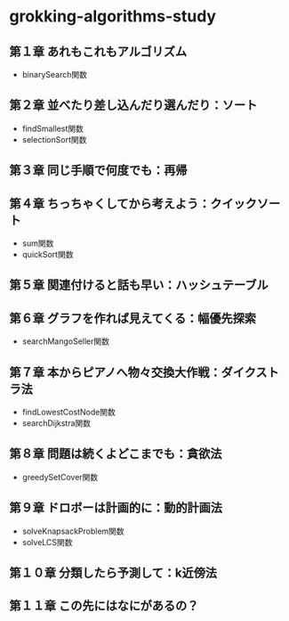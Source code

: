 # grokking-algorithms-study

## 第１章 あれもこれもアルゴリズム
- binarySearch関数

## 第２章 並べたり差し込んだり選んだり：ソート
- findSmallest関数
- selectionSort関数

## 第３章 同じ手順で何度でも：再帰

## 第４章 ちっちゃくしてから考えよう：クイックソート
- sum関数
- quickSort関数

## 第５章 関連付けると話も早い：ハッシュテーブル

## 第６章 グラフを作れば見えてくる：幅優先探索
- searchMangoSeller関数

## 第７章 本からピアノへ物々交換大作戦：ダイクストラ法
- findLowestCostNode関数
- searchDijkstra関数

## 第８章 問題は続くよどこまでも：貪欲法
- greedySetCover関数

## 第９章 ドロボーは計画的に：動的計画法
- solveKnapsackProblem関数
- solveLCS関数

## 第１０章 分類したら予測して：k近傍法

## 第１１章 この先にはなにがあるの？
